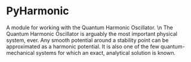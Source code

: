 # PyHarmonic
A module for working with the Quantum Harmonic Oscillator. \n
The Quantum Harmonic Oscillator is arguably the most important physical system, ever.
Any smooth potential around a stability point can be approximated as a harmonic potential.
It is also one of the few quantum-mechanical systems for which an exact, analytical solution is known.
